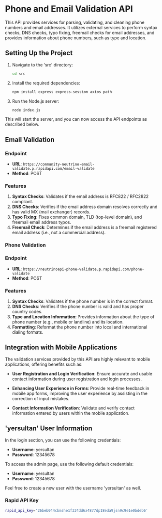 # Phone and Email Validation API

This API provides services for parsing, validating, and cleaning phone numbers and email addresses. It utilizes external services to perform syntax checks, DNS checks, typo fixing, freemail checks for email addresses, and provides information about phone numbers, such as type and location.

## Setting Up the Project


1. Navigate to the 'src' directory:

    ```bash
    cd src
    ```

2. Install the required dependencies:

    ```bash
    npm install express express-session axios path
    ```

3. Run the Node.js server:

    ```bash
    node index.js
    ```

This will start the server, and you can now access the API endpoints as described below.

## Email Validation

### Endpoint

- **URL**: `https://community-neutrino-email-validate.p.rapidapi.com/email-validate`
- **Method**: POST

### Features
1. **Syntax Checks**: Validates if the email address is RFC822 / RFC2822 compliant.
2. **DNS Checks**: Verifies if the email address domain resolves correctly and has valid MX (mail exchanger) records.
3. **Typo Fixing**: Fixes common domain, TLD (top-level domain), and freemail email address typos.
4. **Freemail Check**: Determines if the email address is a freemail registered email address (i.e., not a commercial address).

### Phone Validation

### Endpoint

- **URL**: `https://neutrinoapi-phone-validate.p.rapidapi.com/phone-validate`
- **Method**: POST

### Features
1. **Syntax Checks**: Validates if the phone number is in the correct format.
2. **DNS Checks**: Verifies if the phone number is valid and has proper country codes.
3. **Type and Location Information**: Provides information about the type of phone number (e.g., mobile or landline) and its location.
4. **Formatting**: Reformat the phone number into local and international dialing formats.

## Integration with Mobile Applications

The validation services provided by this API are highly relevant to mobile applications, offering benefits such as:

- **User Registration and Login Verification**: Ensure accurate and usable contact information during user registration and login processes.

- **Enhancing User Experience in Forms**: Provide real-time feedback in mobile app forms, improving the user experience by assisting in the correction of input mistakes.

- **Contact Information Verification**: Validate and verify contact information entered by users within the mobile application.

## 'yersultan' User Information

In the login section, you can use the following credentials:
- **Username**: yersultan
- **Password**: 12345678

To access the admin page, use the following default credentials:
- **Username**: yersultan
- **Password**: 12345678

Feel free to create a new user with the username 'yersultan' as well.

### Rapid API Key

```bash
rapid_api_key='26beb044cbmshe1f334dd6a4877dp18eda9jsn9c9e1e0bdeb6'
